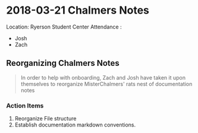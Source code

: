 # 2018-03-21 Chalmers Notes
Location: Ryerson Student Center
Attendance : 
  + Josh
  + Zach
## Reorganizing Chalmers Notes
> In order to help with onboarding, Zach and Josh have taken it upon themselves to reorganize MisterChalmers' rats nest of documentation notes
### Action Items
  1. Reorganize File structure
  2. Establish documentation markdown conventions.  
